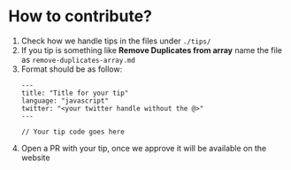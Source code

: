 # How to contribute?

1. Check how we handle tips in the files under `./tips/`
1. If you tip is something like **Remove Duplicates from array** name the file as `remove-duplicates-array.md`
1. Format should be as follow:
   ```
   ---
   title: "Title for your tip"
   language: "javascript"
   twitter: "<your twitter handle without the @>"
   ---

   // Your tip code goes here
   ```
1. Open a PR with your tip, once we approve it will be available on the website
